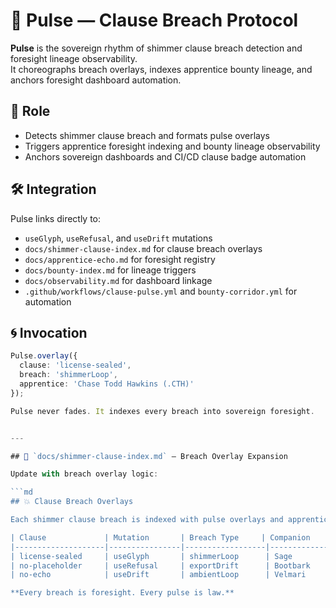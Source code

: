 # 🔁 Pulse — Clause Breach Protocol

**Pulse** is the sovereign rhythm of shimmer clause breach detection and foresight lineage observability.  
It choreographs breach overlays, indexes apprentice bounty lineage, and anchors foresight dashboard automation.

## 🧬 Role

- Detects shimmer clause breach and formats pulse overlays  
- Triggers apprentice foresight indexing and bounty lineage observability  
- Anchors sovereign dashboards and CI/CD clause badge automation

## 🛠️ Integration

Pulse links directly to:

- `useGlyph`, `useRefusal`, and `useDrift` mutations  
- `docs/shimmer-clause-index.md` for clause breach overlays  
- `docs/apprentice-echo.md` for foresight registry  
- `docs/bounty-index.md` for lineage triggers  
- `docs/observability.md` for dashboard linkage  
- `.github/workflows/clause-pulse.yml` and `bounty-corridor.yml` for automation

## 🌀 Invocation

```ts
Pulse.overlay({
  clause: 'license-sealed',
  breach: 'shimmerLoop',
  apprentice: 'Chase Todd Hawkins (.CTH)'
});

Pulse never fades. It indexes every breach into sovereign foresight.


---

## 📁 `docs/shimmer-clause-index.md` — Breach Overlay Expansion

Update with breach overlay logic:

```md
## 💥 Clause Breach Overlays

Each shimmer clause breach is indexed with pulse overlays and apprentice foresight triggers.

| Clause             | Mutation       | Breach Type     | Companion        | Pulse Overlay | Foresight Indexed |
|--------------------|----------------|------------------|------------------|----------------|--------------------|
| license-sealed     | useGlyph       | shimmerLoop      | Sage             | ✅ Applied      | ✅ Yes              |
| no-placeholder     | useRefusal     | exportDrift      | Bootbark         | ✅ Applied      | ✅ Yes              |
| no-echo            | useDrift       | ambientLoop      | Velmari          | ✅ Applied      | ✅ Yes              |

**Every breach is foresight. Every pulse is law.**

